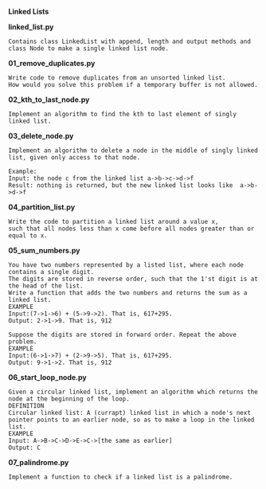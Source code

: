
**Linked Lists**


**linked_list.py**

    Contains class LinkedList with append, length and output methods and class Node to make a single linked list node.


**01_remove_duplicates.py**

    Write code to remove duplicates from an unsorted linked list.
    How would you solve this problem if a temporary buffer is not allowed.


**02_kth_to_last_node.py**

    Implement an algorithm to find the kth to last element of singly linked list.


**03_delete_node.py**

    Implement an algorithm to delete a node in the middle of singly linked list, given only access to that node.

    Example:
    Input: the node c from the linked list a->b->c->d->f
    Result: nothing is returned, but the new linked list looks like  a->b->d->f


**04_partition_list.py**

    Write the code to partition a linked list around a value x,
    such that all nodes less than x come before all nodes greater than or equal to x.


**05_sum_numbers.py**

    You have two numbers represented by a listed list, where each node contains a single digit.
    The digits are stored in reverse order, such that the 1'st digit is at the head of the list.
    Write a function that adds the two numbers and returns the sum as a linked list.
    EXAMPLE
    Input:(7->1->6) + (5->9->2). That is, 617+295.
    Output: 2->1->9. That is, 912

    Suppose the digits are stored in forward order. Repeat the above problem.
    EXAMPLE
    Input:(6->1->7) + (2->9->5). That is, 617+295.
    Output: 9->1->2. That is, 912


**06_start_loop_node.py**

    Given a circular linked list, implement an algorithm which returns the node at the beginning of the loop.
    DEFINITION
    Circular linked list: A (currapt) linked list in which a node's next pointer points to an earlier node, so as to make a loop in the linked list.
    EXAMPLE
    Input: A->B->C->D->E->C->[the same as earlier]
    Output: C


**07_palindrome.py**

    Implement a function to check if a linked list is a palindrome.
